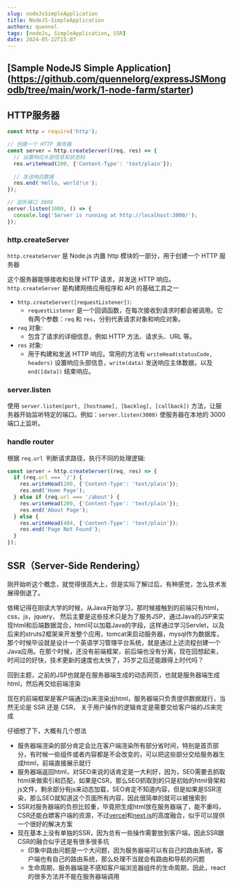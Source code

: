 ```yaml
---
slug: nodeJsSimpleApplication
title: NodeJS-SimpleApplication
authors: quennel
tags: [nodeJs, SimpleApplication, SSR]
date: 2024-05-22T15:07
---
```



## [Sample NodeJS Simple Application] (https://github.com/quennelorg/expressJSMongodb/tree/main/work/1-node-farm/starter)

## HTTP服务器
```js
const http = require('http');

// 创建一个 HTTP 服务器
const server = http.createServer((req, res) => {
  // 设置响应头部信息和状态码
  res.writeHead(200, {'Content-Type': 'text/plain'});
  
  // 发送响应数据
  res.end('Hello, world!\n');
});

// 监听端口 3000
server.listen(3000, () => {
  console.log('Server is running at http://localhost:3000/');
});
```

### http.createServer
`http.createServer` 是 Node.js 内置 http 模块的一部分，用于创建一个 HTTP 服务器

这个服务器能够接收和处理 HTTP 请求，并发送 HTTP 响应。`http.createServer` 是构建网络应用程序和 API 的基础工具之一

- `http.createServer([requestListener])`:
    - `requestListener` 是一个回调函数，在每次接收到请求时都会被调用。它有两个参数：`req` 和 `res`，分别代表请求对象和响应对象。
- `req` 对象:
  - 包含了请求的详细信息，例如 HTTP 方法、请求头、URL 等。
- `res` 对象:
  - 用于构建和发送 HTTP 响应。常用的方法有 `writeHead(statusCode, headers)` 设置响应头部信息，`write(data)` 发送响应主体数据，以及 `end([data])` 结束响应。


### server.listen

使用 `server.listen(port, [hostname], [backlog], [callback])` 方法，让服务器开始监听特定的端口。例如：`server.listen(3000)` 使服务器在本地的 3000 端口上监听。

### handle router
根据 `req.url `判断请求路径，执行不同的处理逻辑:

```js
const server = http.createServer((req, res) => {
  if (req.url === '/') {
    res.writeHead(200, {'Content-Type': 'text/plain'});
    res.end('Home Page');
  } else if (req.url === '/about') {
    res.writeHead(200, {'Content-Type': 'text/plain'});
    res.end('About Page');
  } else {
    res.writeHead(404, {'Content-Type': 'text/plain'});
    res.end('Page Not Found');
  }
});
```

## SSR（Server-Side Rendering）

刚开始听这个概念，就觉得很高大上，但是实际了解过后，有种感觉，怎么技术发展得倒退了。

依稀记得在刚读大学的时候，从Java开始学习，那时候接触到的前端只有html，css，js，jquery，
然后主要是这些技术只是为了服务JSP，通过Java的JSP来实现html和后端数据混合，html可以加载Java的字段，这样通过学习Servlet，以及后来的struts2框架来开发整个应用，tomcat来启动服务器，mysql作为数据库，
那个时候毕设就是设计一个英语学习管理平台系统，就是通过上述流程创建一个Java应用。在那个时候，还没有前端框架，前后端也没有分离，现在回想起来，时间过的好快，技术更新的速度也太快了，35岁之后还能跟得上时代吗？

回到主题，之前的JSP也就是在服务器端生成的动态网页，也就是服务器端生成html，然后再交给前端渲染

现在的前端框架是客户端通过js来渲染出html，服务器端只负责提供数据就行，当然无论是 SSR 还是 CSR， 关于用户操作的逻辑肯定是需要交给客户端的JS来完成

仔细想了下，大概有几个想法
- 服务器端渲染的部分肯定会比在客户端渲染所有部分省时间，特别是首页部分，有时候一些组件或者内容都是不会改变的，可以把这些部分交给服务器生成html，前端直接展示就行
- 服务器端返回html，对SEO来说的话肯定是一大利好，因为，SEO需要去抓取html来做索引和匹配，如果是CSR，那么SEO抓取到的只是初始的html骨架和js文件，剩余部分有js来动态加载，SEO肯定不知道内容，但是如果是SSR渲染，那么SEO就知道这个页面所有内容，因此很简单的就可以被搜索到
- SSR对服务器端的负担比较重，毕竟把生成html放在服务器端了，能不重吗，CSR还能白嫖客户端的资源，不过[vercel](https://vercel.com/)和[next.js](https://nextjs.org/)的高度融合，似乎可以提供一个很好的解决方案
- 现在基本上没有单独的SSR，因为总有一些操作需要放到客户端，因此SSR跟CSR的融合似乎还是有很多很多坑
  - 印象中路由问题是一个大问题，因为服务器端可以有自己的路由系统，客户端也有自己的路由系统，那么处理不当就会有路由和导航的问题
  - 生命周期，服务器端是不感知客户端浏览器组件的生命周期，因此，react的很多方法并不能在服务器端调用